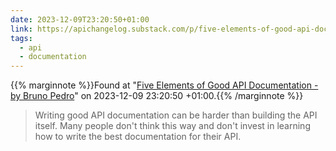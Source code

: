 ```yaml
---
date: 2023-12-09T23:20:50+01:00
link: https://apichangelog.substack.com/p/five-elements-of-good-api-documentation
tags:
  - api
  - documentation
---
```

{{% marginnote %}}Found at "[Five Elements of Good API Documentation - by Bruno Pedro](https://web.archive.org/web/20231209232050/https://apichangelog.substack.com/p/five-elements-of-good-api-documentation)" on 2023-12-09 23:20:50 +01:00.{{% /marginnote %}}

> Writing good API documentation can be harder than building the API itself. Many people don't think this way and don't invest in learning how to write the best documentation for their API.